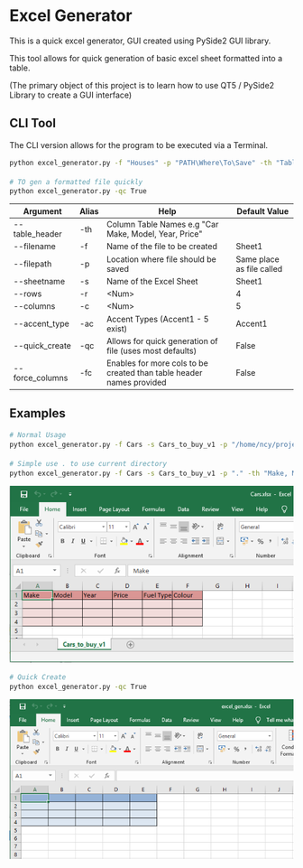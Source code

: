 # Excel Generator


This is a quick excel generator, GUI created using PySide2 GUI library.

This tool allows for quick generation of basic excel sheet formatted into a table.

(The primary object of this project is to learn how to use QT5 / PySide2 Library to create a GUI interface)

## CLI Tool

The CLI version allows for the program to be executed via a Terminal.

```bash
python excel_generator.py -f "Houses" -p "PATH\Where\To\Save" -th "Table, Header, names, seperated, by, a, comma" -ac Accent2

# TO gen a formatted file quickly
python excel_generator.py -qc True
```

| Argument        | Alias | Help                                                                 | Default Value             |
|-----------------|-------|----------------------------------------------------------------------|---------------------------|
| --table_header  | -th   | Column Table Names e.g "Car Make, Model, Year, Price"                |                           |
| --filename      | -f    | Name of the file to be created                                       | Sheet1                    |
| --filepath      | -p    | Location where file should be saved                                  | Same place as file called |
| --sheetname     | -s    | Name of the Excel Sheet                                              | Sheet1                    |
| --rows          | -r    | \<Num>                                                               | 4                         |
| --columns       | -c    | \<Num>                                                               | 5                         |
| --accent_type   | -ac   | Accent Types  (Accent1 - 5 exist)                                    | Accent1                   |
| --quick_create  | -qc   | Allows for quick generation of file (uses most defaults)             | False                     |
| --force_columns | -fc   | Enables for more cols to be created than table header names provided | False                     |


## Examples

```bash
# Normal Usage
python excel_generator.py -f Cars -s Cars_to_buy_v1 -p "/home/ncy/projects/cars_proj/" -th "Make, Model, Year, Price, Fuel Type, Colour" -ac Accent2

# Simple use . to use current directory
python excel_generator.py -f Cars -s Cars_to_buy_v1 -p "." -th "Make, Model, Year, Price, Fuel Type, Colour" -ac Accent2
```

![Image](./images/create_ex1.png)


```bash
# Quick Create
python excel_generator.py -qc True
```

![Image](./images/quick_create_ex2.png)
